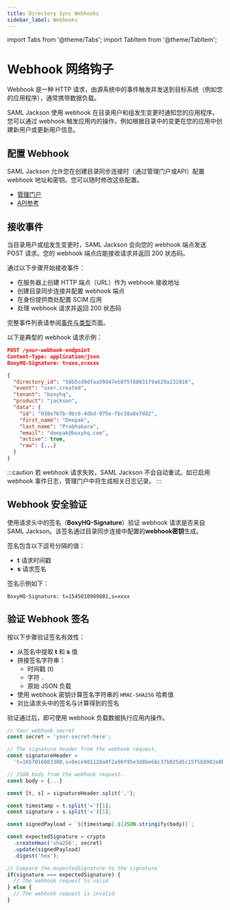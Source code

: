 ```yaml
---
title: Directory Sync Webhooks
sidebar_label: Webhooks
---
```


import Tabs from '@theme/Tabs';
import TabItem from '@theme/TabItem';

# Webhook 网络钩子

Webhook 是一种 HTTP 请求，由源系统中的事件触发并发送到目标系统（例如您的应用程序），通常携带数据负载。

SAML Jackson 使用 webhook 在目录用户和组发生变更时通知您的应用程序。您可以通过 webhook 触发应用内的操作，例如根据目录中的变更在您的应用中创建新用户或更新用户信息。

## 配置 Webhook

SAML Jackson 允许您在创建目录同步连接时（通过管理门户或API）配置 webhook 地址和密钥。您可以随时修改这些配置。

- [管理门户](../admin-portal/directory-sync)
- [API参考](api-reference#create-a-new-directory)

## 接收事件

当目录用户或组发生变更时，SAML Jackson 会向您的 webhook 端点发送 POST 请求。您的 webhook 端点应能接收请求并返回 200 状态码。

通过以下步骤开始接收事件：

- 在服务器上创建 HTTP 端点（URL）作为 webhook 接收地址
- 创建目录同步连接并配置 webhook 端点
- 在身份提供商处配置 SCIM 应用
- 处理 webhook 请求并返回 200 状态码

完整事件列表请参阅[事件与类型](events)页面。

以下是典型的 webhook 请求示例：

```json
POST /your-webhook-endpoint
Content-Type: application/json
BoxyHQ-Signature: t=xxx,s=xxxx

{
  "directory_id": "58b5cd9dfaa39d47eb8f5f88631f9a629a232016",
  "event": "user.created",
  "tenant": "boxyhq",
  "product": "jackson",
  "data": {
    "id": "038e767b-9bc6-4dbd-975e-fbc38a8e7d82",
    "first_name": "Deepak",
    "last_name": "Prabhakara",
    "email": "deepak@boxyhq.com",
    "active": true,
    "raw": {...}
  }
}
```

:::caution
若 webhook 请求失败，SAML Jackson 不会自动重试。如已启用 webhook 事件日志，管理门户中将生成相关日志记录。
:::

## Webhook 安全验证

使用请求头中的签名（**BoxyHQ-Signature**）验证 webhook 请求是否来自 SAML Jackson。该签名通过目录同步连接中配置的**webhook密钥**生成。

签名包含以下逗号分隔的值：

- **t** 请求时间戳
- **s** 请求签名

签名示例如下：

```
BoxyHQ-Signature: t=1545010989801,s=xxxx
```

## 验证 Webhook 签名

按以下步骤验证签名有效性：

- 从签名中提取 **t** 和 **s** 值
- 拼接签名字符串：
  - 时间戳 (t)
  - 字符 `.`
  - 原始 JSON 负载
- 使用 webhook 密钥计算签名字符串的 `HMAC-SHA256` 哈希值
- 对比请求头中的签名与计算得到的签名

验证通过后，即可使用 webhook 负载数据执行应用内操作。

```javascript showLineNumbers
// Your webhook secret
const secret = 'your-secret-here';

// The signature header from the webhook request.
const signatureHeader =
  't=1657016083300,s=9ece981128a8f2a96f95e3d0be68c37b825d5c15f5b8982e0b7e198a76621866';

// JSON body from the webhook request.
const body = {...}

const [t, s] = signatureHeader.split(',');

const timestamp = t.split('=')[1];
const signature = s.split('=')[1];

const signedPayload = `${timestamp}.${JSON.stringify(body)}`;

const expectedSignature = crypto
  .createHmac('sha256', secret)
  .update(signedPayload)
  .digest('hex');

// Compare the expectedSignature to the signature
if(signature === expectedSignature) {
  // The webhook request is valid
} else {
  // The webhook request is invalid
}
```